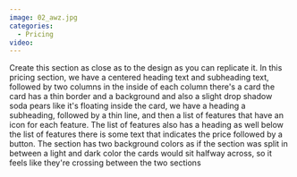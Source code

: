 ```yaml
---
image: 02_awz.jpg
categories:
  - Pricing
video:
---
```

Create this section as close as to the design as you can replicate it. In this pricing section, we have a centered heading text and subheading text, followed by two columns in the inside of each column there's a card the card has a thin border and a background and also a slight drop shadow soda pears like it's floating inside the card, we have a heading a subheading, followed by a thin line, and then a list of features that have an icon for each feature. The list of features also has a heading as well below the list of features there is some text that indicates the price followed by a button. The section has two background colors as if the section was split in between a light and dark color the cards would sit halfway across, so it feels like they're crossing between the two sections
